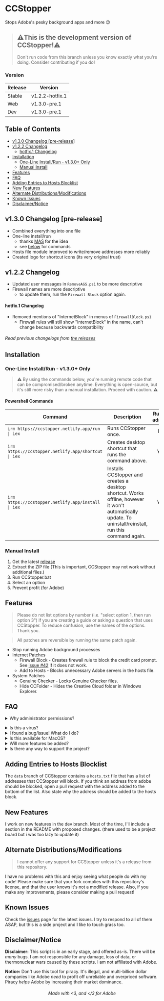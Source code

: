 # CCStopper <!-- omit in toc --> 
Stops Adobe's pesky background apps and more 😉

> ## ⚠️This is the development version of CCStopper!⚠️ <!-- omit in toc -->
> Don't run code from this branch unless you know exactly what you're doing. Consider contributing if you do!



### Version
| Release     | Version |
|-------------|-------------|
| Stable      | v1.2.2-hotfix.1      |
| Web      | v1.3.0-pre.1      |
| Dev      | v1.3.0-pre.1      |

## Table of Contents <!-- omit in toc -->
- [v1.3.0 Changelog \[pre-release\]](#v130-changelog-pre-release)
- [v1.2.2 Changelog](#v122-changelog)
    - [hotfix.1 Changelog](#hotfix1-changelog)
- [Installation](#installation)
  - [One-Line Install/Run - v1.3.0+ Only](#one-line-installrun---v130-only)
  - [Manual Install](#manual-install)
- [Features](#features)
- [FAQ](#faq)
- [Adding Entries to Hosts Blocklist](#adding-entries-to-hosts-blocklist)
- [New Features](#new-features)
- [Alternate Distributions/Modifications](#alternate-distributionsmodifications)
- [Known Issues](#known-issues)
- [Disclaimer/Notice](#disclaimernotice)

## v1.3.0 Changelog [pre-release]
- Combined everything into one file
- One-line install/run 
  - thanks [MAS](https://github.com/massgravel/Microsoft-Activation-Scripts) for the idea
  - see [below](#one-line-installrun) for commands
- Hosts file module improved to write/remove addresses more reliably 
- Created logo for shortcut icons (its very original trust)

## v1.2.2 Changelog
- Updated user messages in `RemoveAGS.ps1` to be more descriptive
- Firewall names are more descriptive
  - to update them, run the `Firewall Block` option again. 

#### hotfix.1 Changelog
- Removed mentions of "InternetBlock" in menus of `FirewallBlock.ps1`
  - Firewall rules will still show "InternetBlock" in the name, can't change because backwards compatibility
###### Read previous changelogs from [the releases](https://github.com/eaaasun/CCStopper/releases) <!-- omit in toc -->


## Installation

### One-Line Install/Run - v1.3.0+ Only
> ⚠️ By using the commands below, you're running remote code that can be compromised/broken anytime. Everything is open-source, but it's still more risky than a manual installation. Proceed with caution. ⚠️

#### Powershell Commands <!-- omit in toc -->

| Command | Description | Run as admin? |
|-------------|-------------|:-------------:|
| `irm https://ccstopper.netlify.app/run \| iex`      |  Runs CCStopper once.      | No |
| `irm https://ccstopper.netlify.app/shortcut \| iex`      |  Creates desktop shortcut that runs the command above.  | Yes |
| `irm https://ccstopper.netlify.app/install \| iex`      |  Installs CCStopper and creates a desktop shortcut. Works offline, however it won't automatically update. To uninstall/reinstall, run this command again.     | Yes |


### Manual Install
1. Get the latest [release](https://github.com/eaaasun/CCStopper/releases/latest)
2. Extract the ZIP file (This is important, CCStopper may not work without additional files.)
3. Run CCStopper.bat
4. Select an option
5. Prevent profit (for Adobe)

## Features
> Please do not list options by number (i.e. "select option 1, then run option 3") if you are creating a guide or asking a question that uses CCStopper. To reduce confusion, use the names of the options. Thank you.

> All patches are reversible by running the same patch again.

- Stop running Adobe background processes
- Internet Patches
  - Firewall Block - Creates firewall rule to block the credit card prompt. See [issue #42](https://github.com/eaaasun/CCStopper/issues/42) if it does not work.
  - Add to Hosts - Blocks unnecessary Adobe servers in the hosts file.
- System Patches
  - Genuine Checker - Locks Genuine Checker files.
  - Hide CCFolder - Hides the Creative Cloud folder in Windows Explorer.

## FAQ
<details>
<summary>Why administrator permissions?</summary>

> This script needs those permissions to modify files and settings. CCStopper is fully open source for auditing.</details>

<details>
<summary>Is this a virus?</summary>

> Virus detections are false positives. CCStopper is fully open source for auditing.
</details>

<details>
<summary>I found a bug/issue! What do I do?</summary>

> Before submitting an issue, update to the latest version and check [the issues page](https://github.com/eaaasun/CCStopper/issues) to see if your issue is there. Please read through the issue form before submitting so the bug can be patched ASAP.
</details>

<details>
<summary>Is this available for MacOS?</summary>

> It is not available for MacOS, and I won't port it to MacOS as long as I use Windows. 
</details>

<details>
<summary>Will more features be added?</summary>

> Yes! If I am actively working on features, they will be listed in the [dev branch](https://github.com/eaaasun/ccstopper/tree/dev). Open an issue [here](https://github.com/eaaasun/CCStopper/discussions/new?category=feature-request) to suggest a feature.
</details>

<details>
<summary>Is there any way to support the project?</summary>

> Please donate your time! If you have Powershell/Batch knowledge, contribute to the project! If not, finding bugs and suggesting features is just as helpful!
</details>

## Adding Entries to Hosts Blocklist
The `data` branch of CCStopper contains a `hosts.txt` file that has a list of addresses that CCStopper will block. If you think an address from adobe should be blocked, open a pull request with the address added to the bottom of the list. Also state why the address should be added to the hosts block.
## New Features
I work on new features in the dev branch. Most of the time, I'll include a section in the README with proposed changes. (there used to be a project board but i was too lazy to update it)

## Alternate Distributions/Modifications
> I cannot offer any support for CCStopper unless it's a release from this repository.

I have no problems with this and enjoy seeing what people do with my code! Please make sure that your fork complies with this repository's license, and that the user knows it's not a modified release. Also, if you make any improvements, please consider making a pull request!

## Known Issues
Check the [issues](https://github.com/eaaasun/CCStopper/issues) page for the latest issues. I try to respond to all of them ASAP, but this is a side project and I like to touch grass too.

## Disclaimer/Notice

**Disclaimer:** This script is in an early stage, and offered as-is. There will be *many* bugs. I am not responsible for any damage, loss of data, or thermonuclear wars caused by these scripts. I am not affiliated with Adobe.

**Notice:** Don't use this tool for piracy. It's illegal, and multi-billion dollar companies like Adobe _need_ to profit off unreliable and overpriced software. Piracy _helps_ Adobe by increasing their market dominance.

<h6 align="center">Made with &lt;3, and &lt;/3 for Adobe</h6>
